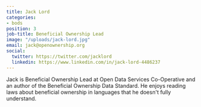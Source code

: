 ```yaml
---
title: Jack Lord
categories:
- bods
position: 3
job-title: Beneficial Ownership Lead
image: "/uploads/jack-lord.jpg"
email: jack@openownership.org
social:
  twitter: https://twitter.com/jacklord
  linkedin: https://www.linkedin.com/in/jack-lord-4486237 
---
```


Jack is Beneficial Ownership Lead at Open Data Services Co-Operative and an author of the Beneficial Ownership Data Standard. He enjoys reading laws about beneficial ownership in languages that he doesn't fully understand.